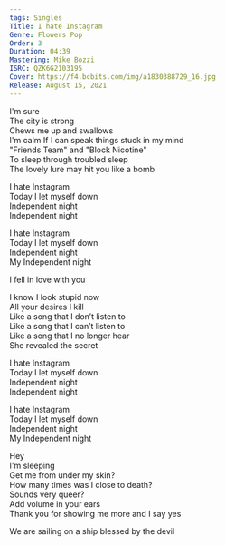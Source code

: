 ```yaml
---
tags: Singles
Title: I hate Instagram
Genre: Flowers Pop
Order: 3
Duration: 04:39
Mastering: Mike Bozzi
ISRC: QZK6G2103195
Cover: https://f4.bcbits.com/img/a1830388729_16.jpg
Release: August 15, 2021
---
```


I'm sure  
The city is strong  
Chews me up and swallows  
I'm calm If I can speak things stuck in my mind  
"Friends Team" and "Block Nicotine"  
To sleep through troubled sleep  
The lovely lure may hit you like a bomb  
  
I hate Instagram  
Today I let myself down  
Independent night  
Independent night  
  
I hate Instagram  
Today I let myself down  
Independent night  
My Independent night  
  
I fell in love with you  
  
I know I look stupid now  
All your desires I kill  
Like a song that I don’t listen to  
Like a song that I can’t listen to  
Like a song that I no longer hear  
She revealed the secret  
  
I hate Instagram  
Today I let myself down  
Independent night  
Independent night  
  
I hate Instagram  
Today I let myself down  
Independent night  
My Independent night  
  
Hey  
I'm sleeping  
Get me from under my skin?  
How many times was I close to death?  
Sounds very queer?  
Add volume in your ears  
Thank you for showing me more and I say yes  
  
We are sailing on a ship blessed by the devil
